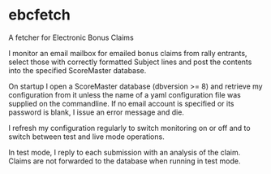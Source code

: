 # ebcfetch
A fetcher for Electronic Bonus Claims

I monitor an email mailbox for emailed bonus claims from rally entrants, select those with correctly formatted Subject lines 
and post the contents into the specified ScoreMaster database.

On startup I open a ScoreMaster database (dbversion >= 8) and retrieve my configuration from it unless the name of a yaml configuration file was supplied on the commandline. If no email account is specified or its password is blank, I issue an error message and die.

I refresh my configuration regularly to switch monitoring on or off and to switch between test and live mode operations.

In test mode, I reply to each submission with an analysis of the claim. Claims are not forwarded to the database when running in test mode.